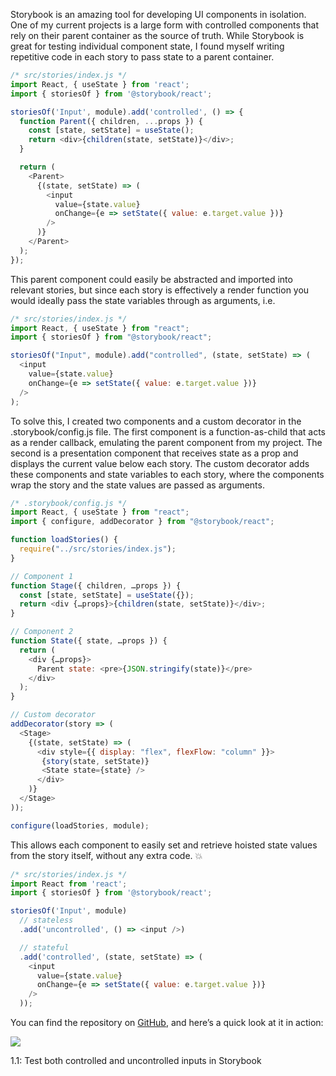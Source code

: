 
Storybook is an amazing tool for developing UI components in isolation. One of my current projects is a large form with controlled components that rely on their parent container as the source of truth. While Storybook is great for testing individual component state, I found myself writing repetitive code in each story to pass state to a parent container.


```javascript
/* src/stories/index.js */
import React, { useState } from 'react';
import { storiesOf } from '@storybook/react';

storiesOf('Input', module).add('controlled', () => {
  function Parent({ children, ...props }) {
    const [state, setState] = useState();
    return <div>{children(state, setState)}</div>;
  }

  return (
    <Parent>
      {(state, setState) => (
        <input
          value={state.value}
          onChange={e => setState({ value: e.target.value })}
        />
      )}
    </Parent>
  );
});
```


This parent component could easily be abstracted and imported into relevant stories, but since each story is effectively a render function you would ideally pass the state variables through as arguments, i.e.


```javascript
/* src/stories/index.js */
import React, { useState } from "react";
import { storiesOf } from "@storybook/react";

storiesOf("Input", module).add("controlled", (state, setState) => (
  <input
    value={state.value}
    onChange={e => setState({ value: e.target.value })}
  />
);
```


To solve this, I created two components and a custom decorator in the .storybook/config.js file. The first component is a function-as-child that acts as a render callback, emulating the parent component from my project. The second is a presentation component that receives state as a prop and displays the current value below each story. The custom decorator adds these components and state variables to each story, where the components wrap the story and the state values are passed as arguments.


```javascript
/* .storybook/config.js */
import React, { useState } from "react";
import { configure, addDecorator } from "@storybook/react";

function loadStories() {
  require("../src/stories/index.js");
}

// Component 1
function Stage({ children, …props }) {
  const [state, setState] = useState({});
  return <div {…props}>{children(state, setState)}</div>;
}

// Component 2
function State({ state, …props }) {
  return (
    <div {…props}>
      Parent state: <pre>{JSON.stringify(state)}</pre>
    </div>
  );
}

// Custom decorator
addDecorator(story => (
  <Stage>
    {(state, setState) => (
      <div style={{ display: "flex", flexFlow: "column" }}>
       {story(state, setState)}
       <State state={state} />
      </div>
    )}
  </Stage>
));

configure(loadStories, module);
```


This allows each component to easily set and retrieve hoisted state values from the story itself, without any extra code. 💥


```javascript
/* src/stories/index.js */
import React from 'react';
import { storiesOf } from '@storybook/react';

storiesOf('Input', module)
  // stateless
  .add('uncontrolled', () => <input />)

  // stateful
  .add('controlled', (state, setState) => (
    <input
      value={state.value}
      onChange={e => setState({ value: e.target.value })}
    />
  ));
```


You can find the repository on [GitHub](https://github.com/phunkren/storybook-state), and here’s a quick look at it in action:


![](https://s3.us-west-2.amazonaws.com/secure.notion-static.com/40c35762-69fb-4a12-af02-35a48d4b4866/storybook-state-example.gif?X-Amz-Algorithm=AWS4-HMAC-SHA256&X-Amz-Content-Sha256=UNSIGNED-PAYLOAD&X-Amz-Credential=AKIAT73L2G45EIPT3X45%2F20230103%2Fus-west-2%2Fs3%2Faws4_request&X-Amz-Date=20230103T082412Z&X-Amz-Expires=3600&X-Amz-Signature=eea3736a6643460a4f3dfac50c2796e48132fc2642d56181a43f3a568f96f022&X-Amz-SignedHeaders=host&x-id=GetObject)


1.1: Test both controlled and uncontrolled inputs in Storybook

